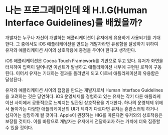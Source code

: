 # 나는 프로그래머인데 왜 H.I.G(Human Interface Guidelines)를 배웠을까?

개발자는 누구나 자신이 개발하는 애플리케이션이 유저에게 유용하게 사용되기를 기대한다. 그 중에서도 iOS 애플리케이션을 만드는 개발자라면 유용함을 달성하기 위하여 유저와 애플리케이션 사이의 상호작용에 중점을 두어야 한다고 생각한다.

iOS 애플리케이션은 Cocoa Touch Framework를 기반으로 두고 있다. 유저가 화면을 터치하여 입력이 일어나면 이벤트가 발생하고 애플리케이션 내부에 구현된 로직이 구동된다. 이어서 유저는 기대하는 결과를 돌려받게 되고 이로써 애플리케이션의 유용함은 달성된다.

유저와 애플리케이션 사이의 접점을 만드는 개발자로서 Human Interface Guidelines을 고려하는 것은 당연하다. iOS 운영체제를 경험하고 있는 유저는 각기 다른 애플리케이션 사이에서 공통적으로 느껴지는 일관된 상호작용을 기대한다. 하나의 운영체제 위에서 돌아가는 다양한 애플리케이션의 UI가 제각기 다르다면 유저는 혼란스러워 하거나 심지어는 실망하게 될 것이다. Apple이 권장하는 HIG를 따른다면 유저와의 상호작용은 보장될 것이다. 이를 바탕으로 개발자는 유저에게 전달하고자 하는 가치에 더욱 집중할 수 있을 것이다.
